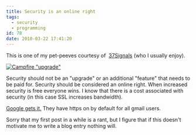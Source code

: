 ```yaml
---
title: Security is an online right
tags:
  - security
  - programming
id: 78
date: 2010-03-22 17:41:20
---
```


This is one of my pet-peeves courtesy of  [37Signals](http://campfirenow.com/signup) (who I usually enjoy).

[![](http://www.davidkassa.com/wp-content/uploads/2010/03/security-300x231.png "Campfire &quot;upgrade&quot;")](http://www.davidkassa.com/wp-content/uploads/2010/03/security.png)

Security should not be an "upgrade" or an additional "feature" that needs to be paid for. Security should be considered an online right. When increased security is free everyone wins. I know that there is a cost associated with security (in this case SSL increases bandwidth).

[Google gets it.](http://gmailblog.blogspot.com/2010/01/default-https-access-for-gmail.html) They have https on by default for all gmail users.

Sorry that my first post in a while is a rant, but I figure that if this doesn't motivate me to write a blog entry nothing will.